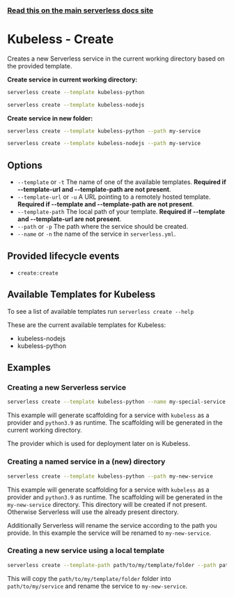 <!--
title: Serverless Framework Commands - Kubeless - Create
menuText: create
menuOrder: 1
description: Creates a new Service in your current working directory
layout: Doc
-->

<!-- DOCS-SITE-LINK:START automatically generated  -->

### [Read this on the main serverless docs site](https://www.serverless.com/framework/docs/providers/kubeless/cli-reference/create)

<!-- DOCS-SITE-LINK:END -->

# Kubeless - Create

Creates a new Serverless service in the current working directory based on the provided template.

**Create service in current working directory:**

```bash
serverless create --template kubeless-python
```

```bash
serverless create --template kubeless-nodejs
```

**Create service in new folder:**

```bash
serverless create --template kubeless-python --path my-service
```

```bash
serverless create --template kubeless-nodejs --path my-service
```

## Options

- `--template` or `-t` The name of one of the available templates. **Required if --template-url and --template-path are not present**.
- `--template-url` or `-u` A URL pointing to a remotely hosted template. **Required if --template and --template-path are not present**.
- `--template-path` The local path of your template. **Required if --template and --template-url are not present**.
- `--path` or `-p` The path where the service should be created.
- `--name` or `-n` the name of the service in `serverless.yml`.

## Provided lifecycle events

- `create:create`

## Available Templates for Kubeless

To see a list of available templates run `serverless create --help`

These are the current available templates for Kubeless:

- kubeless-nodejs
- kubeless-python

## Examples

### Creating a new Serverless service

```bash
serverless create --template kubeless-python --name my-special-service
```

This example will generate scaffolding for a service with `kubeless` as a provider and `python3.9` as runtime. The scaffolding will be generated in the current working directory.

The provider which is used for deployment later on is Kubeless.

### Creating a named service in a (new) directory

```bash
serverless create --template kubeless-python --path my-new-service
```

This example will generate scaffolding for a service with `kubeless` as a provider and `python3.9` as runtime. The scaffolding will be generated in the `my-new-service` directory. This directory will be created if not present. Otherwise Serverless will use the already present directory.

Additionally Serverless will rename the service according to the path you provide. In this example the service will be renamed to `my-new-service`.

### Creating a new service using a local template

```bash
serverless create --template-path path/to/my/template/folder --path path/to/my/service --name my-new-service
```

This will copy the `path/to/my/template/folder` folder into `path/to/my/service` and rename the service to `my-new-service`.
